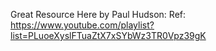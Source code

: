Great Resource Here by Paul Hudson:
Ref: https://www.youtube.com/playlist?list=PLuoeXyslFTuaZtX7xSYbWz3TR0Vpz39gK
